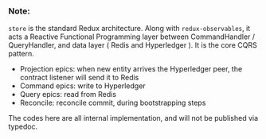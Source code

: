 ### Note:

`store` is the standard Redux architecture. Along with `redux-observables`, it acts a Reactive Functional Programming
layer between CommandHandler / QueryHandler, and data layer ( Redis and Hyperledger ). It is the core CQRS pattern.

- Projection epics: when new entity arrives the Hyperledger peer, the contract listener will send it to Redis
- Command epics: write to Hyperledger
- Query epics: read from Redis
- Reconcile: reconcile commit, during bootstrapping steps

The codes here are all internal implementation, and will not be published via typedoc.
